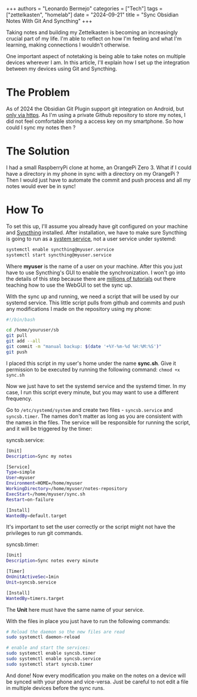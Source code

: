 +++
authors = "Leonardo Bermejo"
categories = ["Tech"]
tags = ["zettelkasten", "homelab"]
date = "2024-09-21"
title = "Sync Obsidian Notes With Git And Syncthing"
+++

Taking notes and building my Zettelkasten is becoming an increasingly crucial part of my life. I'm able to reflect on how I'm feeling and what I'm learning, making connections I wouldn't otherwise.

One important aspect of notetaking is being able to take notes on multiple devices wherever I am. In this article, I'll explain how I set up the integration between my devices using Git and Syncthing.

# The Problem

As of 2024 the Obsidian Git Plugin support git integration on Android, but [only via https](https://www.reddit.com/r/ObsidianMD/comments/17odzjb/obsidian_android_syncing_via_github_in_2023/). As I'm using a private Github repository to store my notes, I did not feel comfortable storing a access key on my smartphone. So how could I sync my notes then ?

# The Solution

I had a small RaspberryPi clone at home, an OrangePi Zero 3. What if I could have a directory in my phone in sync with a directory on my OrangePi ? Then I would just have to automate the commit and push process and all my notes would ever be in sync!

# How To

To set this up, I'll assume you already have git configured on your machine and [Syncthing](https://syncthing.net/) installed. After installation, we have to make sure Syncthing is going to run as a [system service](https://docs.syncthing.net/users/autostart.html#how-to-set-up-a-system-service), not a user service under systemd:
```bash
systemctl enable syncthing@myuser.service
systemctl start syncthing@myuser.service
```

Where **myuser** is the name of a user on your machine. After this you just have to use Syncthing's GUI to enable the synchronization. I won't go into the details of this step because there are [millions of tutorials](https://medium.com/linuxforeveryone/how-to-sync-all-your-stuff-with-syncthing-linux-android-guide-536fe61d68df) out there teaching how to use the WebGUI to set the sync up.

With the sync up and running, we need a script that will be used by our systemd service. This little script pulls from github and commits and push any modifications I made on the repository using my phone:
```bash
#!/bin/bash

cd /home/youruser/sb
git pull
git add --all
git commit -m "manual backup: $(date '+%Y-%m-%d %H:%M:%S')"
git push
```

I placed this script in my user's home under the name **sync.sh**. Give it permission to be executed by running the following command:
`chmod +x sync.sh`

Now we just have to set the systemd service and the systemd timer. In my case, I run this script every minute, but you may want to use a different frequency.

Go to `/etc/systemd/system` and create two files - `syncsb.service` and `syncsb.timer`. The names don't matter as long as you are consistent with the names in the files. The service will be responsible for running the script, and it will be triggered by the timer:

syncsb.service:
```bash
[Unit]
Description=Sync my notes

[Service]
Type=simple
User=myuser
Environment=HOME=/home/myuser
WorkingDirectory=/home/myuser/notes-repository
ExecStart=/home/myuser/sync.sh
Restart=on-failure

[Install]
WantedBy=default.target
```

It's important to set the user correctly or the script might not have the privileges to run git commands.

syncsb.timer:
```bash
[Unit]
Description=Sync notes every minute

[Timer]
OnUnitActiveSec=1min
Unit=syncsb.service

[Install]
WantedBy=timers.target
```

The **Unit** here must have the same name of your service.

With the files in place you just have to run the following commands:

```bash
# Reload the daemon so the new files are read
sudo systemctl daemon-reload

# enable and start the services:
sudo systemctl enable syncsb.timer
sudo systemctl enable syncsb.service
sudo systemctl start syncsb.timer
```

And done! Now every modification you make on the notes on a device will be synced with your phone and vice-versa. Just be careful to not edit a file in multiple devices before the sync runs.